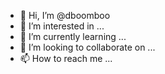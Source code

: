 - 👋 Hi, I’m @dboomboo
- 👀 I’m interested in ...
- 🌱 I’m currently learning ...
- 💞️ I’m looking to collaborate on ...
- 📫 How to reach me ...

<!---
dboomboo/dboomboo is a ✨ special ✨ repository because its `README.md` (this file) appears on your GitHub profile.
You can click the Preview link to take a look at your changes.
--->
